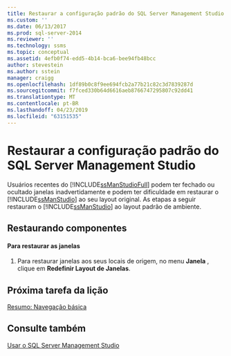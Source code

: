 ```yaml
---
title: Restaurar a configuração padrão do SQL Server Management Studio | Microsoft Docs
ms.custom: ''
ms.date: 06/13/2017
ms.prod: sql-server-2014
ms.reviewer: ''
ms.technology: ssms
ms.topic: conceptual
ms.assetid: 4efb0f74-edd5-4b14-bca6-bee94fb48bcc
author: stevestein
ms.author: sstein
manager: craigg
ms.openlocfilehash: 1df89b0c8f9ee694fcb2a77b21c82c3d7839287d
ms.sourcegitcommit: f7fced330b64d6616aeb8766747295807c92dd41
ms.translationtype: MT
ms.contentlocale: pt-BR
ms.lasthandoff: 04/23/2019
ms.locfileid: "63151535"
---
```

# <a name="restore-the-default-sql-server-management-studio-configuration"></a>Restaurar a configuração padrão do SQL Server Management Studio
  Usuários recentes do [!INCLUDE[ssManStudioFull](../../includes/ssmanstudiofull-md.md)] podem ter fechado ou ocultado janelas inadvertidamente e podem ter dificuldade em restaurar o [!INCLUDE[ssManStudio](../../includes/ssmanstudio-md.md)] ao seu layout original. As etapas a seguir restauram o [!INCLUDE[ssManStudio](../../includes/ssmanstudio-md.md)] ao layout padrão de ambiente.  
  
## <a name="restoring-components"></a>Restaurando componentes  
  
#### <a name="to-restore-the-windows"></a>Para restaurar as janelas  
  
1.  Para restaurar janelas aos seus locais de origem, no menu **Janela** , clique em **Redefinir Layout de Janelas**.  
  
## <a name="next-task-in-lesson"></a>Próxima tarefa da lição  
 [Resumo: Navegação básica](lesson-1-9-summary-basic-navigation.md)  
  
## <a name="see-also"></a>Consulte também  
 [Usar o SQL Server Management Studio](../sql-server-management-studio-ssms.md)  
  
  
